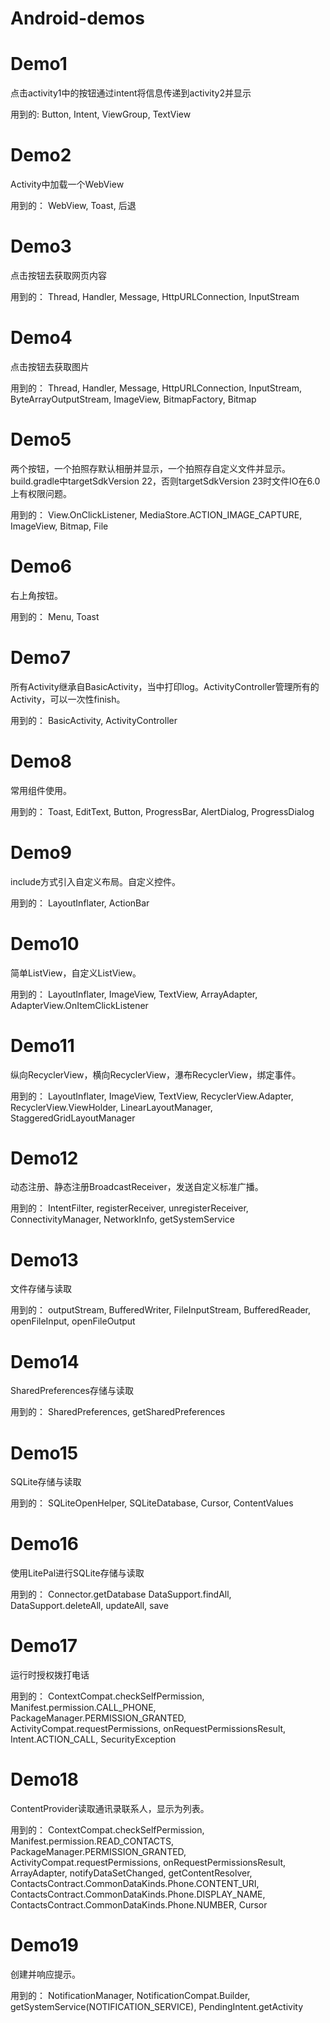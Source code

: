 # Android-demos

# Demo1

点击activity1中的按钮通过intent将信息传递到activity2并显示

用到的:
Button,
Intent,
ViewGroup,
TextView

# Demo2

Activity中加载一个WebView

用到的：
WebView,
Toast,
后退

# Demo3

点击按钮去获取网页内容

用到的：
Thread,
Handler,
Message,
HttpURLConnection,
InputStream

# Demo4

点击按钮去获取图片

用到的：
Thread,
Handler,
Message,
HttpURLConnection,
InputStream,
ByteArrayOutputStream,
ImageView,
BitmapFactory,
Bitmap

# Demo5

两个按钮，一个拍照存默认相册并显示，一个拍照存自定义文件并显示。build.gradle中targetSdkVersion 22，否则targetSdkVersion 23时文件IO在6.0上有权限问题。

用到的：
View.OnClickListener,
MediaStore.ACTION_IMAGE_CAPTURE,
ImageView,
Bitmap,
File

# Demo6

右上角按钮。

用到的：
Menu,
Toast

# Demo7

所有Activity继承自BasicActivity，当中打印log。ActivityController管理所有的Activity，可以一次性finish。

用到的：
BasicActivity,
ActivityController

# Demo8

常用组件使用。

用到的：
Toast,
EditText,
Button,
ProgressBar,
AlertDialog,
ProgressDialog

# Demo9

include方式引入自定义布局。自定义控件。

用到的：
LayoutInflater,
ActionBar

# Demo10

简单ListView，自定义ListView。

用到的：
LayoutInflater,
ImageView,
TextView,
ArrayAdapter,
AdapterView.OnItemClickListener

# Demo11

纵向RecyclerView，横向RecyclerView，瀑布RecyclerView，绑定事件。

用到的：
LayoutInflater,
ImageView,
TextView,
RecyclerView.Adapter,
RecyclerView.ViewHolder,
LinearLayoutManager,
StaggeredGridLayoutManager

# Demo12

动态注册、静态注册BroadcastReceiver，发送自定义标准广播。

用到的：
IntentFilter,
registerReceiver,
unregisterReceiver,
ConnectivityManager,
NetworkInfo,
getSystemService

# Demo13

文件存储与读取

用到的：
outputStream,
BufferedWriter,
FileInputStream,
BufferedReader,
openFileInput,
openFileOutput

# Demo14

SharedPreferences存储与读取

用到的：
SharedPreferences,
getSharedPreferences

# Demo15

SQLite存储与读取

用到的：
SQLiteOpenHelper,
SQLiteDatabase,
Cursor,
ContentValues

# Demo16

使用LitePal进行SQLite存储与读取

用到的：
Connector.getDatabase
DataSupport.findAll,
DataSupport.deleteAll,
updateAll,
save

# Demo17

运行时授权拨打电话

用到的：
ContextCompat.checkSelfPermission,
Manifest.permission.CALL_PHONE,
PackageManager.PERMISSION_GRANTED,
ActivityCompat.requestPermissions,
onRequestPermissionsResult,
Intent.ACTION_CALL,
SecurityException

# Demo18

ContentProvider读取通讯录联系人，显示为列表。

用到的：
ContextCompat.checkSelfPermission,
Manifest.permission.READ_CONTACTS,
PackageManager.PERMISSION_GRANTED,
ActivityCompat.requestPermissions,
onRequestPermissionsResult,
ArrayAdapter,
notifyDataSetChanged,
getContentResolver,
ContactsContract.CommonDataKinds.Phone.CONTENT_URI,
ContactsContract.CommonDataKinds.Phone.DISPLAY_NAME,
ContactsContract.CommonDataKinds.Phone.NUMBER,
Cursor

# Demo19

创建并响应提示。

用到的：
NotificationManager,
NotificationCompat.Builder,
getSystemService(NOTIFICATION_SERVICE),
PendingIntent.getActivity